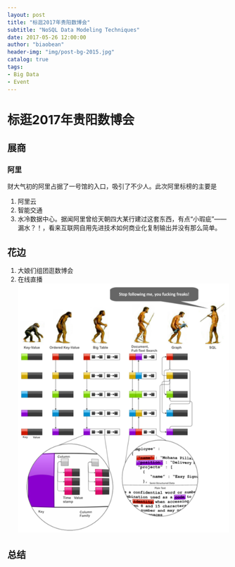 ```yaml
---
layout: post
title: "标逛2017年贵阳数博会"
subtitle: "NoSQL Data Modeling Techniques"
date: 2017-05-26 12:00:00
author: "biaobean"
header-img: "img/post-bg-2015.jpg"
catalog: true
tags:
- Big Data
- Event
---
```


# 标逛2017年贵阳数博会


## 展商
### 阿里
财大气初的阿里占据了一号馆的入口，吸引了不少人。此次阿里标榜的主要是
1. 阿里云
1. 智能交通
1. 水冷数据中心。据闻阿里曾给天朝四大某行建过这套东西，有点“小瑕疵”——漏水？！，看来互联网自用先进技术如何商业化复制输出并没有那么简单。

## 花边
1. 大娘们组团逛数博会
1. 在线直播
![img](../img/content/nosql-data-modeling-techniques/1.png)
## 总结
